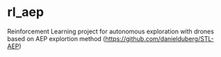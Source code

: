 # rl_aep
Reinforcement Learning project for autonomous exploration with drones based on AEP explortion method (https://github.com/danielduberg/STL-AEP) 
